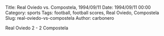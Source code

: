 Title: Real Oviedo vs. Compostela, 1994/09/11
Date: 1994/09/11 00:00
Category: sports
Tags: football, football scores, Real Oviedo, Compostela
Slug: real-oviedo-vs-compostela
Author: carbonero


Real Oviedo 2 - 2 Compostela
